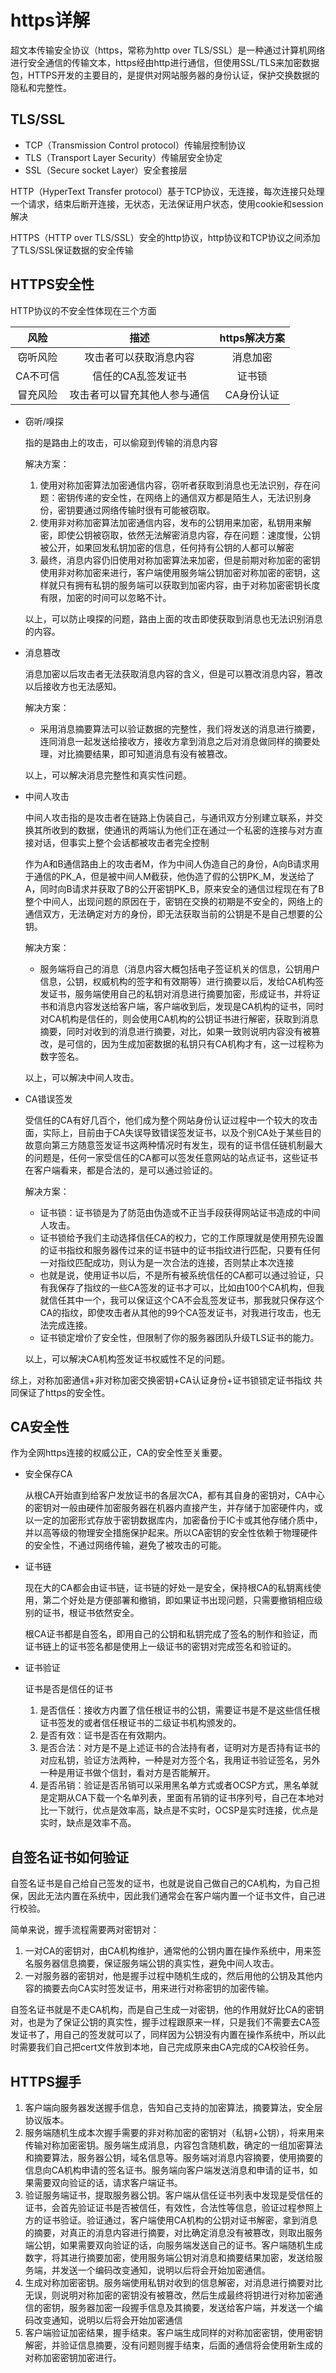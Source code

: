 # https详解

超文本传输安全协议（https，常称为http over TLS/SSL）是一种通过计算机网络进行安全通信的传输文本，https经由http进行通信，但使用SSL/TLS来加密数据包，HTTPS开发的主要目的，是提供对网站服务器的身份认证，保护交换数据的隐私和完整性。

## TLS/SSL

- TCP（Transmission Control protocol）传输层控制协议
- TLS（Transport Layer Security）传输层安全协定
- SSL（Secure socket Layer）安全套接层

HTTP（HyperText Transfer protocol）基于TCP协议，无连接，每次连接只处理一个请求，结束后断开连接，无状态，无法保证用户状态，使用cookie和session解决

HTTPS（HTTP over TLS/SSL）安全的http协议，http协议和TCP协议之间添加了TLS/SSL保证数据的安全传输

## HTTPS安全性

HTTP协议的不安全性体现在三个方面

|   风险   |             描述             | https解决方案 |
| :------: | :--------------------------: | :-----------: |
| 窃听风险 |    攻击者可以获取消息内容    |   消息加密    |
| CA不可信 |      信任的CA乱签发证书      |    证书锁     |
| 冒充风险 | 攻击者可以冒充其他人参与通信 |  CA身份认证   |

- 窃听/嗅探

  指的是路由上的攻击，可以偷窥到传输的消息内容

  解决方案：

  1. 使用对称加密算法加密通信内容，窃听者获取到消息也无法识别，存在问题：密钥传递的安全性，在网络上的通信双方都是陌生人，无法识别身份，密钥要通过网络传输时很有可能被窃取。
  2. 使用非对称加密算法加密通信内容，发布的公钥用来加密，私钥用来解密，即使公钥被窃取，依然无法解密消息内容，存在问题：速度慢，公钥被公开，如果回发私钥加密的信息，任何持有公钥的人都可以解密
  3. 最终，消息内容仍旧使用对称加密算法来加密，但是前期对称加密的密钥使用非对称加密来进行，客户端使用服务端公钥加密对称加密的密钥，这样就只有拥有私钥的服务端可以获取到加密内容，由于对称加密密钥长度有限，加密的时间可以忽略不计。

  以上，可以防止嗅探的问题，路由上面的攻击即使获取到消息也无法识别消息的内容。

- 消息篡改

  消息加密以后攻击者无法获取消息内容的含义，但是可以篡改消息内容，篡改以后接收方也无法感知。

  解决方案：

  - 采用消息摘要算法可以验证数据的完整性，我们将发送的消息进行摘要，连同消息一起发送给接收方，接收方拿到消息之后对消息做同样的摘要处理，对比摘要结果，即可知道消息有没有被篡改。

  以上，可以解决消息完整性和真实性问题。

- 中间人攻击

  中间人攻击指的是攻击者在链路上伪装自己，与通讯双方分别建立联系，并交换其所收到的数据，使通讯的两端认为他们正在通过一个私密的连接与对方直接对话，但事实上整个会话都被攻击者完全控制

  作为A和B通信路由上的攻击者M，作为中间人伪造自己的身份，A向B请求用于通信的PK_A，但是被中间人M截获，他伪造了假的公钥PK_M，发送给了A，同时向B请求并获取了B的公开密钥PK_B，原来安全的通信过程现在有了B整个中间人，出现问题的原因在于，密钥在交换的初期是不安全的，网络上的通信双方，无法确定对方的身份，即无法获取当前的公钥是不是自己想要的公钥。

  解决方案：

  - 服务端将自己的消息（消息内容大概包括电子签证机关的信息，公钥用户信息，公钥，权威机构的签字和有效期等）进行摘要以后，发给CA机构签发证书，服务端使用自己的私钥对消息进行摘要加密，形成证书，并将证书和消息内容发送给客户端，客户端收到后，发现是CA机构的证书，同时对CA机构是信任的，则会使用CA机构的公钥证书进行解密，获取到消息摘要，同时对收到的消息进行摘要，对比，如果一致则说明内容没有被篡改，是可信的，因为生成加密数据的私钥只有CA机构才有，这一过程称为数字签名。

  以上，可以解决中间人攻击。

- CA错误签发

  受信任的CA有好几百个，他们成为整个网站身份认证过程中一个较大的攻击面，实际上，目前由于CA失误导致错误签发证书，以及个别CA处于某些目的故意向第三方随意签发证书这两种情况时有发生，现有的证书信任链机制最大的问题是，任何一家受信任的CA都可以签发任意网站的站点证书，这些证书在客户端看来，都是合法的，是可以通过验证的。

  解决方案：

  - 证书锁：证书锁是为了防范由伪造或不正当手段获得网站证书造成的中间人攻击。
  - 证书锁给予我们主动选择信任CA的权力，它的工作原理就是使用预先设置的证书指纹和服务器传过来的证书链中的证书指纹进行匹配，只要有任何一对指纹匹配成功，则认为是一次合法的连接，否则禁止本次连接
  - 也就是说，使用证书以后，不是所有被系统信任的CA都可以通过验证，只有我保存了指纹的一些CA签发的证书才可以，比如由100个CA机构，但我就信任其中一个，我可以保证这个CA不会乱签发证书，那我就只保存这个CA的指纹，即使攻击者从其他的99个CA签发证书，对我进行攻击，也无法完成连接。
  - 证书锁定增价了安全性，但限制了你的服务器团队升级TLS证书的能力。

  以上，可以解决CA机构签发证书权威性不足的问题。

综上，对称加密通信+非对称加密交换密钥+CA认证身份+证书锁锁定证书指纹 共同保证了https的安全性。

## CA安全性

作为全网https连接的权威公正，CA的安全性至关重要。

- 安全保存CA

  从根CA开始直到给客户发放证书的各层次CA，都有其自身的密钥对，CA中心的密钥对一般由硬件加密服务器在机器内直接产生，并存储于加密硬件内，或以一定的加密形式存放于密钥数据库内，加密备份于IC卡或其他存储介质中，并以高等级的物理安全措施保护起来。所以CA密钥的安全性依赖于物理硬件的安全性，不通过网络传输，避免了被攻击的可能。

- 证书链

  现在大的CA都会由证书链，证书链的好处一是安全，保持根CA的私钥离线使用，第二个好处是方便部署和撤销，即如果证书出现问题，只需要撤销相应级别的证书，根证书依然安全。

  根CA证书都是自签名，即用自己的公钥和私钥完成了签名的制作和验证，而证书链上的证书签名都是使用上一级证书的密钥对完成签名和验证的。

- 证书验证

  证书是否是信任的证书

  1. 是否信任：接收方内置了信任根证书的公钥，需要证书是不是这些信任根证书签发的或者信任根证书的二级证书机构颁发的。
  2. 是否有效：证书是否在有效期内。
  3. 是否合法：对方是不是上述证书的合法持有者，证明对方是否持有证书的对应私钥，验证方法两种，一种是对方签个名，我用证书验证签名，另外一种是用证书做个信封，看对方是否能解开。
  4. 是否吊销：验证是否吊销可以采用黑名单方式或者OCSP方式，黑名单就是定期从CA下载一个名单列表，里面有吊销的证书序列号，自己在本地对比一下就行，优点是效率高，缺点是不实时，OCSP是实时连接，优点是实时，缺点是效率不高。

## 自签名证书如何验证

自签名证书是自己给自己签发的证书，也就是说自己做自己的CA机构，为自己担保，因此无法内置在系统中，因此我们通常会在客户端内置一个证书文件，自己进行校验。

简单来说，握手流程需要两对密钥对：

1. 一对CA的密钥对，由CA机构维护，通常他的公钥内置在操作系统中，用来签名服务器信息摘要，保证服务端公钥的真实性，避免中间人攻击。
2. 一对服务器的密钥对，他是握手过程中随机生成的，然后用他的公钥及其他内容的摘要去向CA实时签发证书，用来进行对称密钥的加密传输。

自签名证书就是不走CA机构，而是自己生成一对密钥，他的作用就好比CA的密钥对，也是为了保证公钥的真实性，握手过程跟原来一样，只是我们不需要去CA签发证书了，用自己的签发就可以了，同样因为公钥没有内置在操作系统中，所以此时需要我们自己把cert文件放到本地，自己完成原来由CA完成的CA校验任务。

## HTTPS握手

1. 客户端向服务器发送握手信息，告知自己支持的加密算法，摘要算法，安全层协议版本。
2. 服务端随机生成本次握手需要的非对称加密的密钥对（私钥+公钥），将来用来传输对称加密密钥。服务端生成消息，内容包含随机数，确定的一组加密算法和摘要算法，服务器公钥，域名信息等。服务端对消息内容摘要，使用摘要的信息向CA机构申请的签名证书。服务端向客户端发送消息和申请的证书，如果需要双向验证的话，请求客户端证书。
3. 验证服务端证书，提取服务器公钥。客户端从信任证书列表中发现是受信任的证书，会首先验证证书是否被信任，有效性，合法性等信息，验证过程参照上方的证书验证。验证通过，客户端使用CA机构的公钥对证书解密，拿到消息的摘要，对真正的消息内容进行摘要，对比确定消息没有被篡改，则取出服务端公钥，如果需要双向验证的话，向服务端发送自己的证书。客户端随机生成数字，将其进行摘要加密，使用服务端公钥对消息和摘要结果加密，发送给服务端，并发送一个编码改变通知，说明以后将会开始加密通信。
4. 生成对称加密密钥。服务端使用私钥对收到的信息解密，对消息进行摘要对比无误，则说明对称加密的密钥没有被篡改，然后生成最终将钥进行对称加密通信的密钥，服务器加密一段握手信息及其摘要，发送给客户端，并发送一个编码改变通知，说明以后将会开始加密通信
5. 客户端验证加密结果，握手结束。客户端生成同样的对称加密密钥，使用密钥解密，并验证信息摘要，没有问题则握手结束，后面的通信将会使用新生成的对称加密密钥加密进行。